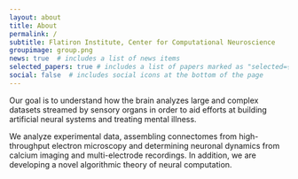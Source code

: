 ```yaml
---
layout: about
title: About
permalink: /
subtitle: Flatiron Institute, Center for Computational Neuroscience
groupimage: group.png
news: true  # includes a list of news items
selected_papers: true # includes a list of papers marked as "selected={true}"
social: false  # includes social icons at the bottom of the page
---
```

Our goal is to understand how the brain analyzes large and complex datasets streamed by sensory organs in order to aid efforts at building artificial neural systems and treating mental illness.

We analyze experimental data, assembling connectomes from high-throughput electron microscopy and determining neuronal dynamics from calcium imaging and multi-electrode recordings. In addition, we are developing a novel algorithmic theory of neural computation. 